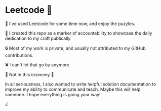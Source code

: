 # Leetcode :rocket:

:wrench: I've used Leetcode for some time now, and enjoy the puzzles.

:mega: I created this repo as a marker of accountability to showcase the daily dedication to my craft publically.

:lock: Most of my work is private, and usually not attributed to my GitHub contributions.

:x: I can't let that go by anymore.

:triumph: Not in this economy :triumph:

In all seriousness, I also wanted to write helpful solution documentation to improve my ability to communicate and teach. Maybe this will help someone. I hope everything is going your way!

J
